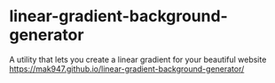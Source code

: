 # linear-gradient-background-generator
A utility that lets you create a linear gradient for your beautiful website
https://mak947.github.io/linear-gradient-background-generator/

